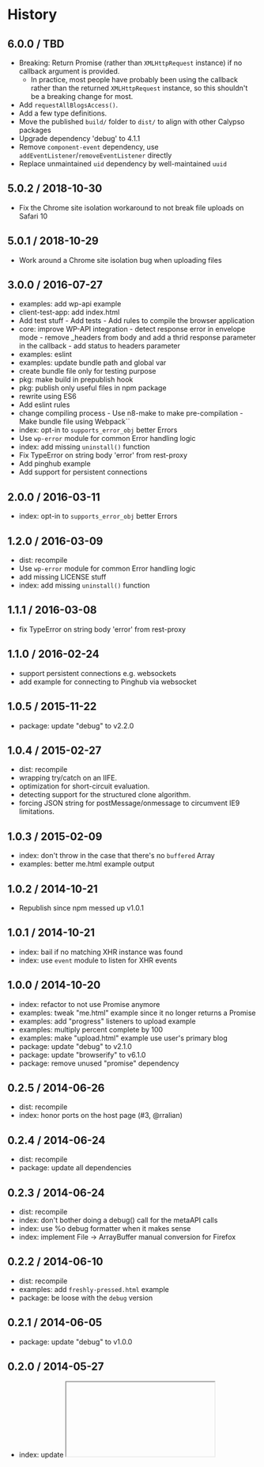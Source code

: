 # History

## 6.0.0 / TBD

- Breaking: Return Promise (rather than `XMLHttpRequest` instance) if no callback argument is provided.
  - In practice, most people have probably been using the callback rather than the returned `XMLHttpRequest` instance, so this shouldn't be a breaking change for most.
- Add `requestAllBlogsAccess()`.
- Add a few type definitions.
- Move the published `build/` folder to `dist/` to align with other Calypso packages
- Upgrade dependency 'debug' to 4.1.1
- Remove `component-event` dependency, use `addEventListener`/`removeEventListener` directly
- Replace unmaintained `uid` dependency by well-maintained `uuid`

## 5.0.2 / 2018-10-30

- Fix the Chrome site isolation workaround to not break file uploads on Safari 10

## 5.0.1 / 2018-10-29

- Work around a Chrome site isolation bug when uploading files

## 3.0.0 / 2016-07-27

- examples: add wp-api example
- client-test-app: add index.html
- Add test stuff - Add tests - Add rules to compile the browser application
- core: improve WP-API integration - detect response error in envelope mode - remove \_headers from body and add a thrid response parameter in the callback - add status to headers parameter
- examples: eslint
- examples: update bundle path and global var
- create bundle file only for testing purpose
- pkg: make build in prepublish hook
- pkg: publish only useful files in npm package
- rewrite using ES6
- Add eslint rules
- change compiling process - Use n8-make to make pre-compilation - Make bundle file using Webpack``
- index: opt-in to `supports_error_obj` better Errors
- Use `wp-error` module for common Error handling logic
- index: add missing `uninstall()` function
- Fix TypeError on string body 'error' from rest-proxy
- Add pinghub example
- Add support for persistent connections

## 2.0.0 / 2016-03-11

- index: opt-in to `supports_error_obj` better Errors

## 1.2.0 / 2016-03-09

- dist: recompile
- Use `wp-error` module for common Error handling logic
- add missing LICENSE stuff
- index: add missing `uninstall()` function

## 1.1.1 / 2016-03-08

- fix TypeError on string body 'error' from rest-proxy

## 1.1.0 / 2016-02-24

- support persistent connections e.g. websockets
- add example for connecting to Pinghub via websocket

## 1.0.5 / 2015-11-22

- package: update "debug" to v2.2.0

## 1.0.4 / 2015-02-27

- dist: recompile
- wrapping try/catch on an IIFE.
- optimization for short-circuit evaluation.
- detecting support for the structured clone algorithm.
- forcing JSON string for postMessage/onmessage to circumvent IE9 limitations.

## 1.0.3 / 2015-02-09

- index: don't throw in the case that there's no `buffered` Array
- examples: better me.html example output

## 1.0.2 / 2014-10-21

- Republish since npm messed up v1.0.1

## 1.0.1 / 2014-10-21

- index: bail if no matching XHR instance was found
- index: use `event` module to listen for XHR events

## 1.0.0 / 2014-10-20

- index: refactor to not use Promise anymore
- examples: tweak "me.html" example since it no longer returns a Promise
- examples: add "progress" listeners to upload example
- examples: multiply percent complete by 100
- examples: make "upload.html" example use user's primary blog
- package: update "debug" to v2.1.0
- package: update "browserify" to v6.1.0
- package: remove unused "promise" dependency

## 0.2.5 / 2014-06-26

- dist: recompile
- index: honor ports on the host page (#3, @rralian)

## 0.2.4 / 2014-06-24

- dist: recompile
- package: update all dependencies

## 0.2.3 / 2014-06-24

- dist: recompile
- index: don't bother doing a debug() call for the metaAPI calls
- index: use %o debug formatter when it makes sense
- index: implement File -> ArrayBuffer manual conversion for Firefox

## 0.2.2 / 2014-06-10

- dist: recompile
- examples: add `freshly-pressed.html` example
- package: be loose with the `debug` version

## 0.2.1 / 2014-06-05

- package: update "debug" to v1.0.0

## 0.2.0 / 2014-05-27

- index: update <iframe> "src" URL
- examples: fix <script> tag src location

## 0.1.1 / 2014-05-12

- examples: add `upload.html` example
- index: rename `res` variable to `body`
- index: bind to iframe "load" event before setting `.src`

## 0.1.0 / 2014-04-22

- initial release
